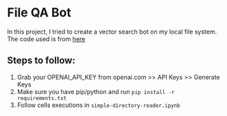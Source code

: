 # File QA Bot
In this project, I tried to create a vector search bot on my local file system.
The code used is from [here](https://docs.llamaindex.ai/en/stable/examples/data_connectors/simple_directory_reader.html)

## Steps to follow:
1. Grab your OPENAI_API_KEY from openai.com >> API Keys >> Generate Keys
2. Make sure you have pip/python and run `pip install -r requirements.txt`
3. Follow cells executions in `simple-directory-reader.ipynb`